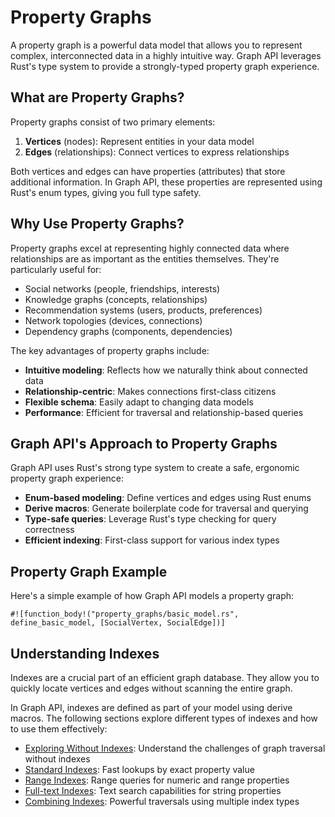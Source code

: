 # Property Graphs

A property graph is a powerful data model that allows you to represent complex, interconnected data in a highly
intuitive way. Graph API leverages Rust's type system to provide a strongly-typed property graph experience.

## What are Property Graphs?

Property graphs consist of two primary elements:

1. **Vertices** (nodes): Represent entities in your data model
2. **Edges** (relationships): Connect vertices to express relationships

Both vertices and edges can have properties (attributes) that store additional information. In Graph API, these
properties are represented using Rust's enum types, giving you full type safety.

## Why Use Property Graphs?

Property graphs excel at representing highly connected data where relationships are as important as the entities
themselves. They're particularly useful for:

- Social networks (people, friendships, interests)
- Knowledge graphs (concepts, relationships)
- Recommendation systems (users, products, preferences)
- Network topologies (devices, connections)
- Dependency graphs (components, dependencies)

The key advantages of property graphs include:

- **Intuitive modeling**: Reflects how we naturally think about connected data
- **Relationship-centric**: Makes connections first-class citizens
- **Flexible schema**: Easily adapt to changing data models
- **Performance**: Efficient for traversal and relationship-based queries

## Graph API's Approach to Property Graphs

Graph API uses Rust's strong type system to create a safe, ergonomic property graph experience:

- **Enum-based modeling**: Define vertices and edges using Rust enums
- **Derive macros**: Generate boilerplate code for traversal and querying
- **Type-safe queries**: Leverage Rust's type checking for query correctness
- **Efficient indexing**: First-class support for various index types

## Property Graph Example

Here's a simple example of how Graph API models a property graph:

```rust,noplayground
#![function_body!("property_graphs/basic_model.rs", define_basic_model, [SocialVertex, SocialEdge])]
```

## Understanding Indexes

Indexes are a crucial part of an efficient graph database. They allow you to quickly locate vertices and edges without
scanning the entire graph.

In Graph API, indexes are defined as part of your model using derive macros. The following sections explore different
types of indexes and how to use them effectively:

- [Exploring Without Indexes](./property_graphs/no_index.md): Understand the challenges of graph traversal without
  indexes
- [Standard Indexes](./property_graphs/standard_index.md): Fast lookups by exact property value
- [Range Indexes](./property_graphs/range_index.md): Range queries for numeric and range properties
- [Full-text Indexes](./property_graphs/full_text_index.md): Text search capabilities for string properties
- [Combining Indexes](./property_graphs/combining_indexes.md): Powerful traversals using multiple index types